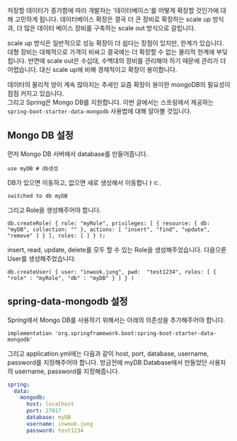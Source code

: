 
저장할 데이터가 증가함에 따라 개발자는 '데이터베이스'를 어떻게 확장할 것인가에 대해 고민하게 됩니다. 데이터베이스 확장은 결국 더 큰 장비로 확장하는 scale up 방식과, 더 많은 데이터 베이스 장비를 구축하는 scale out 방식으로 갈립니다. 

scale up 방식은 일반적으로 성능 확장이 더 쉽다는 장점이 있지만, 한계가 있습니다. 대형 장비는 대체적으로 가격이 비싸고 결국에는 더 확장할 수 없는 물리적 한계에 부딪힙니다. 
반면에 scale out은 수십대, 수백대의 장비를 관리해야 하기 때문에 관리가 더 어렵습니다. 대신 scale up에 비해 경제적이고 확장이 용이합니다. 

데이터의 물리적 양이 계속 많아지는 추세인 요즘 확장이 용이한 mongoDB의 필요성이 점점 커지고 있습니다.  
그리고 Spring은 Mongo DB를 지원합니다. 이번 글에서는 스프링에서 제공하는 ```spring-boot-starter-data-mongodb``` 사용법에 대해 알아볼 것입니다.

## Mongo DB 설정 
먼저 Mongo DB 서버에서 database를 만들어줍니다.
```shell
use myDB # db생성  
```
DB가 있으면 이동하고, 없으면 새로 생성해서 이동합니ㅏㄷ. 
```
switched to db myDB
```

그리고 Role을 생성해주어야 합니다. 
```shell
db.createRole( { role: "myRole", privileges: [ { resource: { db: "myDB", collection: "" }, actions: [ "insert", "find", "update", "remove" ] } ], roles: [ ] } );
```
insert, read, update, delete를 모두 할 수 있는 Role을 생성해주었습니다. 
다음으론 User를 생성해주었습니다. 
```shell
db.createUser( { user: "inwook.jung", pwd:  "test1234", roles: [ { "role" : "myRole", "db" : "myDB" } ] } )
```

## spring-data-mongodb 설정 

Spring에서 Mongo DB를 사용하기 위해서는 아래의 의존성을 추가해주어야 합니다.
```
implementation 'org.springframework.boot:spring-boot-starter-data-mongodb'
```

그리고 application.yml에는 다음과 같이 host, port, database, username, password를 지정해주어야 합니다. 방금전에 myDB Database에서 만들었던 사용자의 username, password를 지정해줍니다.

```yaml
spring:
  data:
    mongodb:
      host: localhost
      port: 27017
      database: myDB
      username: inwook.jung
      password: test1234
```


